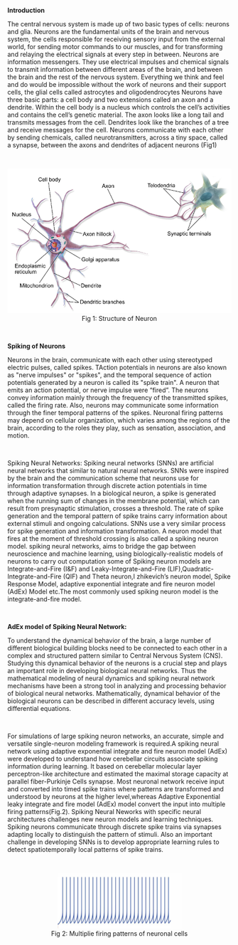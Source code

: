 **Introduction**

The central nervous system is made up of two basic types of cells: neurons and glia. Neurons are the fundamental units of the brain and nervous system, the cells responsible for receiving sensory input from the external world, for sending motor commands to our muscles, and for transforming and relaying the electrical signals at every step in between.
Neurons are information messengers. They use electrical impulses and chemical signals to transmit information between different areas of the brain, and between the brain and the rest of the nervous system. Everything we think and feel and do would be impossible without the work of neurons and their support cells, the glial cells called astrocytes and oligodendrocytes Neurons have three basic parts: a cell body and two extensions called an axon and a dendrite. Within the cell body is a nucleus which controls the cell’s activities and contains the cell’s genetic material. The axon looks like a long tail and transmits messages from the cell. Dendrites look like the branches of a tree and receive messages for the cell. Neurons communicate with each other by sending chemicals, called neurotransmitters, across a tiny space, called a synapse, between the axons and dendrites of adjacent neurons (Fig1)









 &nbsp;
 
 <center><img src="images/1.png" title="" /></center>
 

 <center>Fig 1: Structure of Neuron</center>

 &nbsp;
 
 **Spiking of Neurons**

Neurons in the brain, communicate with each other using stereotyped electric pulses, called spikes. TAction potentials in neurons are also known as "nerve impulses" or "spikes", and the temporal sequence of action potentials generated by a neuron is called its "spike train". A neuron that emits an action potential, or nerve impulse were “fired”. The neurons convey information mainly through the frequency of the transmitted spikes, called the firing rate. Also, neurons may communicate some information through the finer temporal patterns of the spikes. Neuronal firing patterns may depend on cellular organization, which varies among the regions of the brain, according to the roles they play, such as sensation, association, and motion.

 &nbsp;
 
 Spiking Neural Networks: Spiking neural networks (SNNs) are artificial neural networks that similar to natural neural networks. SNNs were inspired by the brain and the communication scheme that neurons use for information transformation through discrete action potentials in time through adaptive synapses. In a biological neuron, a spike is generated when the running sum of changes in the membrane potential, which can result from presynaptic stimulation, crosses a threshold. The rate of spike generation and the temporal pattern of spike trains carry information about external stimuli and ongoing calculations. SNNs use a very similar process for spike generation and information transformation.  A neuron model that fires at the moment of threshold crossing is also called a spiking neuron model. spiking neural networks, aims to bridge the gap between neuroscience and machine learning, using biologically-realistic models of neurons to carry out computation some of Spiking neuron models are Integrate-and-Fire (I&F) and Leaky-Integrate-and-Fire (LIF),Quadratic-Integrate-and-Fire (QIF) and Theta neuron,I zhikevich’s neuron model, Spike Response Model, adaptive exponential integrate and fire neuron model (AdEx) Model etc.The most commonly used  spiking neuron model is the integrate-and-fire model.

  &nbsp;
  
  **AdEx model of Spiking Neural Network:** 

To understand the dynamical behavior of the brain, a large number of different biological building blocks need to be connected to each other in a complex and structured pattern similar to Central Nervous System (CNS). Studying this dynamical behavior of the neurons is a crucial step and plays an important role in developing biological neural networks. Thus the mathematical modeling of neural dynamics and spiking neural network mechanisms have been a strong tool in analyzing and processing behavior of biological neural networks. Mathematically, dynamical behavior of the biological neurons can be described in different accuracy levels, using differential equations.

 &nbsp;
 
 For simulations of large spiking neuron networks, an accurate, simple and versatile single-neuron modeling framework is required.A spiking neural network using adaptive exponential integrate and fire neuron model (AdEx) were developed to understand how cerebellar circuits associate spiking information during learning. It based on cerebellar molecular layer perceptron-Iike architecture and estimated the maximal storage capacity at parallel fiber-Purkinje Cells synapse. Most neuronal network receive input and converted into timed spike trains where patterns are transformed and understood by neurons at the higher level,whereas Adaptive Exponential leaky integrate and fire model (AdEx) model convert the input into multiple firing patterns(Fig.2). Spiking Neural Neworks with specific neural architectures challenges new neuron models and learning techniques. Spiking neurons communicate through discrete spike trains via synapses adapting locally to distinguish the pattern of stimuli. Also an important challenge in developing SNNs is to develop appropriate learning rules to detect spatiotemporally local patterns of spike trains. 



 &nbsp;
<center><img src="images/2.png" title="" /></center>


<center>Fig 2: Multiplie firing patterns of neuronal cells</center>